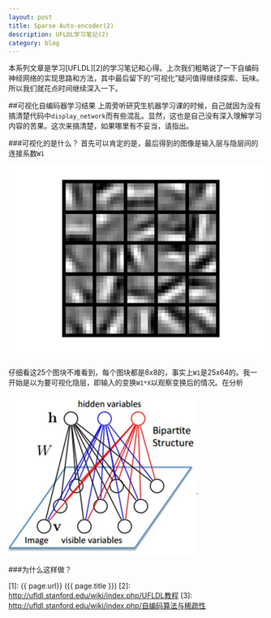 ```yaml
---
layout: post
title: Sparse Auto-encoder(2)
description: UFLDL学习笔记(2) 
category: blog
---
```


本系列文章是学习[UFLDL][2]的学习笔记和心得。上次我们粗略说了一下自编码神经网络的实现思路和方法，其中最后留下的“可视化”疑问值得继续探索、玩味。所以我们就花点时间继续深入一下。

##可视化自编码器学习结果
上周旁听研究生机器学习课的时候，自己就因为没有搞清楚代码中`display_network`而有些混乱。显然，这也是自己没有深入理解学习内容的苦果。这次来搞清楚，如果哪里有不妥当，请指出。

###可视化的是什么？
首先可以肯定的是，最后得到的图像是输入层与隐层间的连接系数`W1`

![trained_encoder](/images/sparse-encoder/trained_encoder.png)

仔细看这25个图块不难看到，每个图块都是8x8的，事实上`W1`是25x64的。我一开始是以为要可视化隐层，即输入的变换`W1*X`以观察变换后的情况。在分析

![RBM](/images/sparse-encoder/RBM.jpg)

###为什么这样做？






[zihaolucky]:    http://zihaolucky.github.io  "zihaolucky"
[1]:    {{ page.url}}  ({{ page.title }})
[2]:  http://ufldl.stanford.edu/wiki/index.php/UFLDL教程
[3]:  http://ufldl.stanford.edu/wiki/index.php/自编码算法与稀疏性
